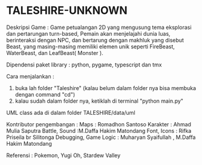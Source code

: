 # TALESHIRE-UNKNOWN

Deskripsi Game : Game petualangan 2D yang mengusung tema eksplorasi dan pertarungan turn-based, Pemain akan menjelajahi dunia luas, berinteraksi dengan NPC, dan bertarung dengan makhluk yang disebut Beast, yang masing-masing memiliki elemen unik seperti FireBeast, WaterBeast, dan LeafBeast( Monster ).

Dipendensi paket library : python, pygame, typescript dan tmx

Cara menjalankan : 
1. buka lah folder "Taleshire" (kalau belum dalam folder nya bisa membuka dengan command "cd")
2. kalau sudah dalam folder nya, ketiklah di terminal "python main.py"

UML class ada di dalam folder TALESHIRE/data/uml

Kontributor pengembangan :
Maps : Romadhon Santoso
Karakter : Ahmad Mulia Saputra
Battle, Sound :M.Daffa Hakim Matondang
Font, Icons : Rifka Priseila br Silitonga
Debugging, Game Logic : Muharyan Syaifullah , M.Daffa Hakim Matondang

Referensi : Pokemon, Yugi Oh, Stardew Valley
